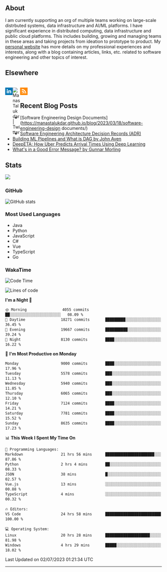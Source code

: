 ## About

I am currently supporting an org of multiple teams working on large-scale distrbuted systems, data infrastructure and AI/ML platforms. I have significant experience in distributed computing, data infrastructure and public cloud platforms. This includes building, growing and managing teams in these areas and taking projects from ideation to prototype to product. My [personal website](https://manastalukdar.github.io/) has more details on my professional experiences and interests, along with a blog containing articles, links, etc. related to software engineering and other topics of interest.

## Elsewhere

</br>

<a href="https://www.linkedin.com/in/manastalukdar" target="_blank">
  <img align="left" alt="Manas Talukdar | Linkedin" width="24px" src="https://raw.githubusercontent.com/edent/SuperTinyIcons/master/images/svg/linkedin.svg" />
</a>
<a href="https://www.twitter.com/manastalukdar" target="_blank">
  <img align="left" alt="Manas Talukdar | Twitter" width="24px" src="https://github.com/TheDudeThatCode/TheDudeThatCode/blob/master/Assets/Twitter.svg" />
</a>
<a href="https://manastalukdar.github.io/" target="_blank">
  <img align="left" alt="Manas Talukdar | Website" width="24px" src="https://github.com/edent/SuperTinyIcons/blob/master/images/svg/rss.svg" />
</a>

</br>

## Recent Blog Posts

<!-- BLOG:START -->
- [Software Engineering Design Documents](https://manastalukdar.github.io/blog/2023/03/18/software-engineering-design documents/)
- [Software Engineering Architecture Decision Records &lpar;ADR&rpar;](https://manastalukdar.github.io/blog/2023/03/18/software-engineering-architecture-decision-records/)
- [Building ML Pipelines and What is DAG by John Aven](https://manastalukdar.github.io/blog/2022/03/21/building-ml-pipelines-dag/)
- [DeepETA: How Uber Predicts Arrival Times Using Deep Learning](https://manastalukdar.github.io/blog/2022/03/21/deepeta-uber-predicts-arrival-times-deep-learning/)
- [What&#39;s in a Good Error Message? by Gunnar Morling](https://manastalukdar.github.io/blog/2022/02/11/good-error-message-gunnar-morling/)
<!-- BLOG:END -->

## Stats

![](https://komarev.com/ghpvc/?username=manastalukdar)

### GitHub

![GitHub stats](https://github-readme-stats.vercel.app/api?username=manastalukdar&show_icons=true&hide_border=true&hide_rank=true&hide_title=true&icon_color=79ff97&text_color=cecac3&bg_color=4d4b4b)

### Most Used Languages

- Java
- Python
- JavaScript
- C#
- Vue
- TypeScript
- Go

<!--
![Top Langs](https://github-readme-stats.vercel.app/api/top-langs/?username=manastalukdar&layout=compact&hide_border=true&hide_title=true&icon_color=79ff97&text_color=cecac3&bg_color=4d4b4b)
-->

### WakaTime

<!--START_SECTION:waka-->
![Code Time](http://img.shields.io/badge/Code%20Time-3%2C678%20hrs%2021%20mins-blue)

![Lines of code](https://img.shields.io/badge/From%20Hello%20World%20I%27ve%20Written-19.6%20million%20lines%20of%20code-blue)

**I'm a Night 🦉** 

```text
🌞 Morning                4055 commits        ██░░░░░░░░░░░░░░░░░░░░░░░   08.09 % 
🌆 Daytime                18271 commits       █████████░░░░░░░░░░░░░░░░   36.45 % 
🌃 Evening                19667 commits       ██████████░░░░░░░░░░░░░░░   39.24 % 
🌙 Night                  8130 commits        ████░░░░░░░░░░░░░░░░░░░░░   16.22 % 
```
📅 **I'm Most Productive on Monday** 

```text
Monday                   9000 commits        ████░░░░░░░░░░░░░░░░░░░░░   17.96 % 
Tuesday                  5578 commits        ███░░░░░░░░░░░░░░░░░░░░░░   11.13 % 
Wednesday                5940 commits        ███░░░░░░░░░░░░░░░░░░░░░░   11.85 % 
Thursday                 6065 commits        ███░░░░░░░░░░░░░░░░░░░░░░   12.10 % 
Friday                   7124 commits        ████░░░░░░░░░░░░░░░░░░░░░   14.21 % 
Saturday                 7781 commits        ████░░░░░░░░░░░░░░░░░░░░░   15.52 % 
Sunday                   8635 commits        ████░░░░░░░░░░░░░░░░░░░░░   17.23 % 
```


📊 **This Week I Spent My Time On** 

```text
💬 Programming Languages: 
Markdown                 21 hrs 56 mins      ██████████████████████░░░   87.86 % 
Python                   2 hrs 4 mins        ██░░░░░░░░░░░░░░░░░░░░░░░   08.33 % 
JSON                     38 mins             █░░░░░░░░░░░░░░░░░░░░░░░░   02.57 % 
Vue.js                   13 mins             ░░░░░░░░░░░░░░░░░░░░░░░░░   00.88 % 
TypeScript               4 mins              ░░░░░░░░░░░░░░░░░░░░░░░░░   00.32 % 

🔥 Editors: 
VS Code                  24 hrs 58 mins      █████████████████████████   100.00 % 

💻 Operating System: 
Linux                    20 hrs 28 mins      ████████████████████░░░░░   81.98 % 
Windows                  4 hrs 29 mins       █████░░░░░░░░░░░░░░░░░░░░   18.02 % 
```


 Last Updated on 02/07/2023 01:21:34 UTC
<!--END_SECTION:waka-->

---

<!--

**manastalukdar/manastalukdar** is a ✨ _special_ ✨ repository because its `README.md` (this file) appears on your GitHub profile.

Here are some ideas to get you started:

- 🔭 I’m currently working on ...
- 🌱 I’m currently learning ...
- 👯 I’m looking to collaborate on ...
- 🤔 I’m looking for help with ...
- 💬 Ask me about ...
- 📫 How to reach me: ...
- 😄 Pronouns: ...
- ⚡ Fun fact: ...
-->
